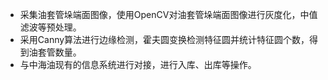  - 采集油套管垛端面图像，使用OpenCV对油套管垛端面图像进行灰度化，中值滤波等预处理。
 - 采用Canny算法进行边缘检测，霍夫圆变换检测特征圆并统计特征圆个数，得到油套管数量。 
 - 与中海油现有的信息系统进行对接，进行入库、出库等操作。

